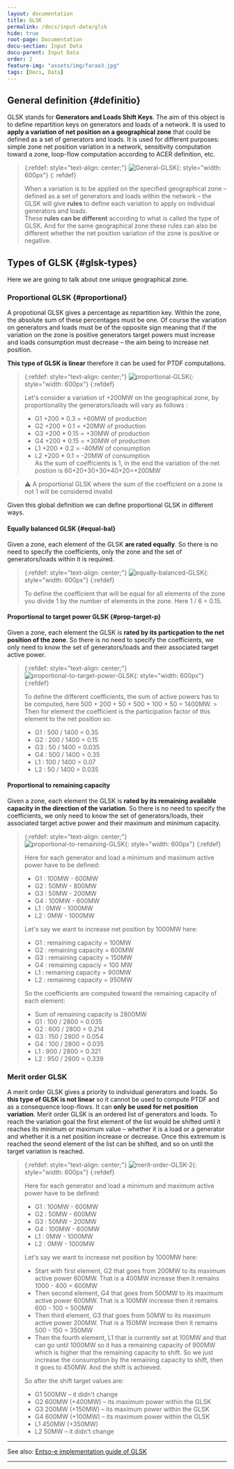```yaml
---
layout: documentation
title: GLSK
permalink: /docs/input-data/glsk
hide: true
root-page: Documentation
docu-section: Input Data
docu-parent: Input Data
order: 2
feature-img: "assets/img/farao3.jpg"
tags: [Docs, Data]
---
```


## General definition {#definitio}
GLSK stands for **Generators and Loads Shift Keys**. The aim of this object is to define repartition keys on generators and loads of a network. It is used to **apply a variation of net position on a geographical zone** that could be defined as a set of generators and loads. It is used for different purposes: simple zone net position variation in a network, sensitivity computation toward a zone, loop-flow computation according to ACER definition, etc.

> {:refdef: style="text-align: center;"}
> ![General-GLSK](/assets/img/General-GLSK.png){: style="width: 600px"}
> {: refdef}
> 
> When a variation is to be applied on the specified geographical zone – defined as a set of generators and loads within the network – the GLSK will give **rules** to define each variation to apply on individual generators and loads.  
> These **rules can be different** according to what is called the type of GLSK. And for the same geographical zone these rules can also be different whether the net position variation of the zone is positive or negative.

## Types of GLSK {#glsk-types}
Here we are going to talk about one unique geographical zone.

### Proportional GLSK {#proportional}
A propotional GLSK gives a percentage as repartition key. Within the zone, the absolute sum of these percentages must be one. Of course the variation on generators and loads must be of the opposite sign meaning that if the variation on the zone is positive generators target powers must increase and loads consumption must decrease – the aim being to increase net position.

**This type of GLSK is linear** therefore it can be used for PTDF computations.

> {:refdef: style="text-align: center;"}
> ![proportional-GLSK](/assets/img/proportional-GLSK.png){: style="width: 600px"}
> {:refdef}
> 
> Let's consider a variation of +200MW on the geographical zone, by proportionality the generators/loads will vary as follows :
> 
> - G1 +200 * 0.3 = +60MW of production
> - G2 +200 * 0.1 = +20MW of production
> - G3 +200 * 0.15 = +30MW of production
> - G4 +200 * 0.15 = +30MW of production
> - L1 +200 * 0.2 = -40MW of consumption
> - L2 +200 * 0.1 = -20MW of consumption  
> As the sum of coefficients is 1, in the end the variation of the net postion is 60+20+30+30+40+20=+200MW


> ⚠️ A proportional GLSK where the sum of the coefficient on a zone is not 1 will be considered invalid


Given this global definition we can define proportional GLSK in different ways.

#### Equally balanced GLSK {#equal-bal}
Given a zone, each element of the GLSK **are rated equally**. So there is no need to specify the coefficients, only the zone and the set of generators/loads within it is required.

> {:refdef: style="text-align: center;"}
> ![equally-balanced-GLSK](/assets/img/equally-balanced-GLSK.png){: style="width: 600px"}
> {:refdef}
> 
> To define the coefficient that will be equal for all elements of the zone you divide 1 by the number of elements in the zone. Here 1 / 6 = 0.15.

#### Proportional to target power GLSK {#prop-target-p}
Given a zone, each element the GLSK is **rated by its particpation to the net position of the zone**. So there is no need to specify the coefficients, we only need to know the set of generators/loads and their associated target active power.

> {:refdef: style="text-align: center;"}
> ![proportional-to-target-power-GLSK](/assets/img/proportional-GLSK.png){: style="width: 600px"}
> {:refdef}
> 
> To define the different coefficients, the sum of active powers has to be computed, here 500 + 200 + 50 + 500 + 100 + 50 = 1400MW. > Then for element the coefficient is the participation factor of this element to the net position so:  
> - G1 : 500 / 1400 = 0.35
> - G2 : 200 / 1400 = 0.15
> - G3 : 50 / 1400 = 0.035
> - G4 : 500 / 1400 = 0.35
> - L1 : 100 / 1400 = 0.07
> - L2 : 50 / 1400 = 0.035

#### Proportional to remaining capacity
Given a zone, each element the GLSK is **rated by its remaining available capacity in the direction of the variation**. So there is no need to specify the coefficients, we only need to know the set of generators/loads, their associated target active power and their maximum and minimum capacity.

> {:refdef: style="text-align: center;"}
> ![proportional-to-remaining-GLSK](/assets/img/proportional-to-remaining-GLSK.png){: style="width: 600px"}
> {:refdef}
> 
> Here for each generator and load a minimum and maximum active power have to be defined:
> - G1 : 100MW - 600MW
> - G2 : 50MW - 800MW
> - G3 : 50MW - 200MW
> - G4 : 100MW - 600MW
> - L1 : 0MW - 1000MW
> - L2 : 0MW - 1000MW
> 
> Let's say we want to increase net position by 1000MW here:
> - G1 : remaining capacity = 100MW
> - G2 : remaining capacity = 600MW
> - G3 : remaining capacity = 150MW
> - G4 : remaining capaciy = 100 MW
> - L1 : remaining capacity = 900MW
> - L2 : remaining capacity = 950MW
> 
> So the coefficients are computed toward the remaining capacity of each element:
> - Sum of remaining capacity is 2800MW
> - G1 : 100 / 2800 = 0.035
> - G2 : 600 / 2800 = 0.214
> - G3 : 150 / 2800 = 0.054
> - G4 : 100 / 2800 = 0.035
> - L1 : 900 / 2800 = 0.321
> - L2 : 950 / 2800 = 0.339

### Merit order GLSK
A merit order GLSK gives a priority to individual generators and loads. So **this type of GLSK is not linear** so it cannot be used to compute PTDF and as a consequence loop-flows. It can **only be used for net position variation**. Merit order GLSK is an ordered list of generators and loads. To reach the variation goal the first element of the list would be shifted until it reaches its minimum or maximum value – whether it is a load or a generator and whether it is a net position increase or decrease. Once this extremum is reached the seond element of the list can be shifted, and so on until the target variation is reached.


> {:refdef: style="text-align: center;"}
> ![merit-order-GLSK-2](/assets/img/merit-order-GLSK-2.png){: style="width: 600px"}
> {:refdef}
> 
> Here for each generator and load a minimum and maximum active power have to be defined:
> - G1 : 100MW - 600MW
> - G2 : 50MW - 600MW
> - G3 : 50MW - 200MW
> - G4 : 100MW - 600MW
> - L1 : 0MW - 1000MW
> - L2 : 0MW - 1000MW
> 
> Let's say we want to increase net position by 1000MW here:
> - Start with first element, G2 that goes from 200MW to its maximum active power 600MW. That is a 400MW increase then it remains 1000 - 400 = 600MW
> - Then second element, G4 that goes from 500MW to its maximum active power 600MW. That is a 100MW increase then it remains 600 - 100 = 500MW
> - Then third element, G3 that goes from 50MW to its maximum active power 200MW. That is a 150MW increase then it remains 500 - 150 = 350MW
> - Then the fourth element, L1 that is currently set at 100MW and that can go until 1000MW so it has a remaining capacity of 900MW which is higher that the remaining capacity to shift. So we just increase the consumption by the remaining capacity to shift, then it goes to 450MW. And the shift is achieved.
> 
> So after the shift target values are:
> - G1 500MW – it didn't change
> - G2 600MW (+400MW) – its maximum power within the GLSK
> - G3 200MW (+150MW) – its maximum power within the GLSK
> - G4 600MW (+100MW) – its maximum power within the GLSK
> - L1 450MW  (+350MW)
> - L2 50MW – it didn't change

---
See also: [Entso-e implementation guide of GLSK](https://eepublicdownloads.entsoe.eu/clean-documents/EDI/Library/cim_based/07_Generation_and_Load%20Shift_Key_Implementation_Guide_v2r1.pdf)

---